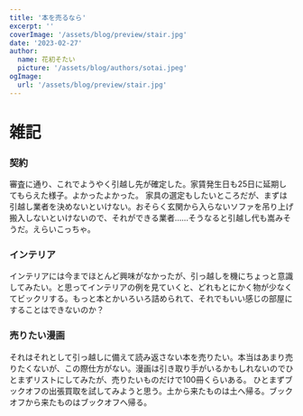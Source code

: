 ```yaml
---
title: '本を売るなら'
excerpt: ''
coverImage: '/assets/blog/preview/stair.jpg'
date: '2023-02-27'
author:
  name: 花初そたい
  picture: '/assets/blog/authors/sotai.jpeg'
ogImage:
  url: '/assets/blog/preview/stair.jpg'
---
```

# 雑記

### 契約
審査に通り、これでようやく引越し先が確定した。家賃発生日も25日に延期してもらえた様子。よかったよかった。
家具の選定もしたいところだが、まずは引越し業者を決めないといけない。おそらく玄関から入らないソファを吊り上げ搬入しないといけないので、それができる業者……そうなると引越し代も嵩みそうだ。えらいこっちゃ。

### インテリア
インテリアには今までほとんど興味がなかったが、引っ越しを機にちょっと意識してみたい。と思ってインテリアの例を見ていくと、どれもとにかく物が少なくてビックリする。もっと本とかいろいろ詰められて、それでもいい感じの部屋にすることはできないのか？

### 売りたい漫画
それはそれとして引っ越しに備えて読み返さない本を売りたい。本当はあまり売りたくないが、この際仕方がない。漫画は引き取り手がいるかもしれないのでひとまずリストにしてみたが、売りたいものだけで100冊くらいある。
ひとまずブックオフの出張買取を試してみようと思う。土から来たものは土へ帰る。ブックオフから来たものはブックオフへ帰る。